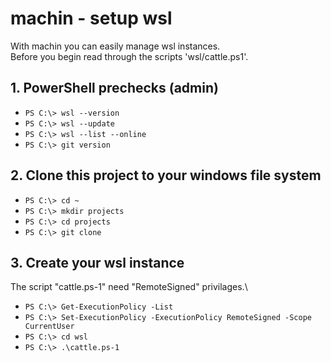 # machin - setup wsl
With machin you can easily manage wsl instances.\
Before you begin read through the scripts 'wsl/cattle.ps1'.

## 1. PowerShell prechecks (admin)
- `PS C:\> wsl --version`
- `PS C:\> wsl --update`
- `PS C:\> wsl --list --online`
- `PS C:\> git version`

## 2. Clone this project to your windows file system
- `PS C:\> cd ~`
- `PS C:\> mkdir projects`
- `PS C:\> cd projects`
- `PS C:\> git clone `

## 3. Create your wsl instance
The script "cattle.ps-1" need "RemoteSigned" privilages.\

- `PS C:\> Get-ExecutionPolicy -List`
- `PS C:\> Set-ExecutionPolicy -ExecutionPolicy RemoteSigned -Scope CurrentUser`
- `PS C:\> cd wsl`
- `PS C:\> .\cattle.ps-1`
